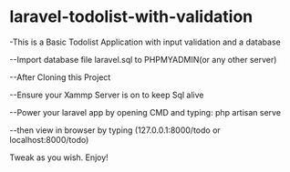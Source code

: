 # laravel-todolist-with-validation
-This is a Basic Todolist Application with input validation and a database

--Import database file laravel.sql to PHPMYADMIN(or any other server)


--After Cloning this Project


--Ensure your Xammp Server is on to keep Sql alive


--Power your laravel app by opening CMD and typing: php artisan serve


--then view in browser by typing (127.0.0.1:8000/todo or localhost:8000/todo)

Tweak as you wish. Enjoy!

